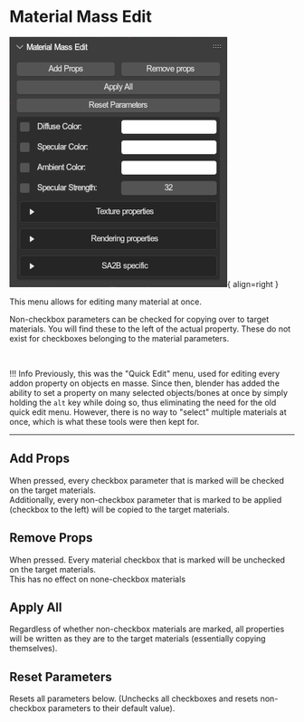 # Material Mass Edit
![Material Mass Edit Panel](../../../img/ui_toolsbar_tools_mme.png){ align=right }

This menu allows for editing many material at once.

Non-checkbox parameters can be checked for copying over to target materials. You will find these to the left of the actual property. These do not exist for checkboxes belonging to the material parameters.

<br clear="right"/>

!!! Info
	Previously, this was the "Quick Edit" menu, used for editing every addon property on objects en masse. Since then, blender has added the ability to set a property on many selected objects/bones at once by simply holding the `alt` key while doing so, thus eliminating the need for the old quick edit menu. However, there is no way to "select" multiple materials at once, which is what these tools were then kept for.

---

## Add Props
When pressed, every checkbox parameter that is marked will be checked on the target materials.
<br/> Additionally, every non-checkbox parameter that is marked to be applied (checkbox to the left) will be copied to the target materials.

## Remove Props
When pressed. Every material checkbox that is marked will be unchecked on the target materials.
<br/> This has no effect on none-checkbox materials

## Apply All
Regardless of whether non-checkbox materials are marked, all properties will be written as they are to the target materials (essentially copying themselves).

## Reset Parameters
Resets all parameters below. (Unchecks all checkboxes and resets non-checkbox parameters to their default value).